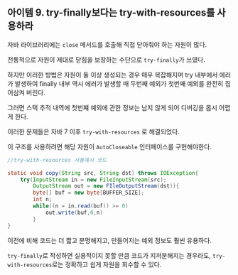 ## 아이템 9. try-finally보다는 try-with-resources를 사용하라

자바 라이브러리에는 `close` 메서드를 호출해 직접 닫아줘야 하는 자원이 많다.

전통적으로 자원이 제대로 닫힘을 보장하는 수단으로 `try-finally`가 쓰였다.

하지만 이러한 방법은 자원이 둘 이상 생성되는 경우 매우 복잡해지며 try 내부에서 에러가 발생하여 finally 내부 역시 에러가 발생할 때 두번째 예외가 첫번째 예외를 완전히 집어삼켜 버린다.

그러면 스택 추적 내역에 첫번쨰 예외에 관한 정보는 남지 않게 되어 디버깅을 몹시 어렵게 한다.

이러한 문제들은 자바 7 이후 `try-with-resources` 로 해결되었다.

이 구조를 사용하려면 해당 자원이 `AutoCloseable` 인터페이스를 구현해야한다.

```java
//try-with-resources 사용예시 코드

static void copy(String src, String dst) throws IOException{
    try(InputStream in = new FileInputStream(src);
        OutputStream out = new FIleOutputStream(dst)){
        byte[] buf = new byte[BUFFER_SIZE];
        int n;
        while((n = in.read(buf)) >= 0)
            out.write(buf,0,n)
        }
}

```
이전에 비해 코드는 더 짧고 분명해지고, 만들어지는 예외 정보도 훨씬 유용하다.

`try-finally`로 작성하면 실용적이지 못할 만큼 코드가 지저분해지는 경우라도, `try-with-resources`로는 정확하고 쉽게 자원을 회수할 수 있다.
